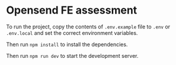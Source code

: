 # Opensend FE assessment

To run the project, copy the contents of `.env.example` file to `.env` or `.env.local` and set the correct environment variables.

Then run `npm install` to install the dependencies.

Then run `npm run dev` to start the development server.


